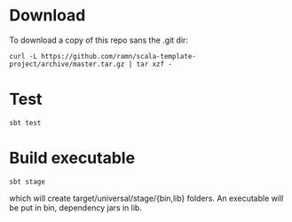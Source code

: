 Download
========
To download a copy of this repo sans the .git dir:

    curl -L https://github.com/ramn/scala-template-project/archive/master.tar.gz | tar xzf -

Test
====

    sbt test

Build executable
================

    sbt stage

which will create target/universal/stage/{bin,lib}
folders. An executable will be put in bin, dependency
jars in lib.
